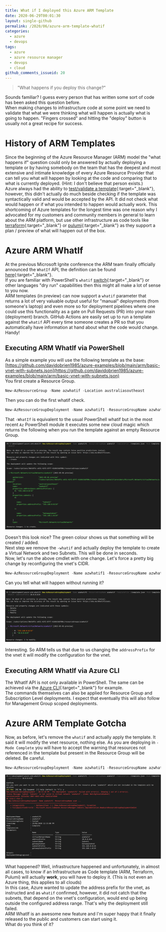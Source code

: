 ```yaml
---
title: What if I deployed this Azure ARM Template
date: 2020-06-29T00:01:30
layout: single-github
permalink: /2020/06/azure-arm-template-whatif
categories:
  - azure
  - devops
tags:
  - azure
  - azure resource manager
  - devops
  - cloud
github_comments_issueid: 20
---
```


> "What happens if you deploy this change?"

Sounds familiar? I guess every person that has written some sort of code has been asked this question before.<br>
When making changes to infrastructure code at some point we need to validate that what we were thinking what will happen is actually what is going to happen. "Fingers crossed" and hitting the "deploy" button is usually not a great recipe for success.

# History of ARM Templates

Since the beginning of the Azure Resource Manager (ARM) model the "what happens if" question could only be answered by actually deploying a template or by having somebody on the team that has the deepest and most extensive and intimate knowledge of every Azure Resource Provider that can tell you what will happen by looking at the code and comparing that to what is currently deployed. (Hint: I don't believe that person exists.)<br>
Azure always had the ability to [test/validate a template](https://docs.microsoft.com/en-us/rest/api/resources/deployments/validate){:target="_blank"}, however, this didn't actually do much beside checking if the template was syntactically valid and would be accepted by the API. It did not check what would happen or if what you intended to happen would actually work.
This shortcoming of Azure templates for the longest time was one reason why I advocated for my customers and community members in general to learn about the ARM platform, but use other infrastructure as code tools like [terraform](https://www.terraform.io/){:target="_blank"} or [pulumi](https://www.pulumi.com/){:target="_blank"} as they support a plan / preview of what will happen out of the box.

# Azure ARM WhatIf

At the previous Microsoft Ignite conference the ARM team finally officially announced the `WhatIf` API, the definition can be found [here](https://docs.microsoft.com/en-us/rest/api/resources/deployments/whatif){:target="_blank"}.<br>
If you are familiar with PowerShell's `whatif` [switch](https://techcommunity.microsoft.com/t5/itops-talk-blog/powershell-basics-don-t-fear-hitting-enter-with-whatif/ba-p/353579){:target="_blank"} or other languages "dry run" capabilities then this might all make a lot of sense to you now.<br>
ARM templates (in preview) can now support a `whatif` parameter that returns a lot of very valuable output useful for "manual" deployments (from someone's laptop) and even more so for deployment pipelines where one could use this functionality as a gate on Pull Requests (PR) into your main (deployment) branch. GitHub Actions are easily set up to run a template against the `whatif` API every time someone creates a PR so that you automatically have information at hand about what the code would change. Handy!

## Executing ARM WhatIf via PowerShell

As a simple example you will use the following template as the base: [https://github.com/davidobrien1985/azure-examples/blob/main/arm/basic-vnet-with-subnets.json](https://github.com/davidobrien1985/azure-examples/blob/main/arm/basic-vnet-with-subnets.json) <br>
You first create a Resource Group.

```powershell
New-AzResourceGroup -Name azwhatif -Location australiasoutheast
```

Then you can do the first whatif check.

```powershell
New-AzResourceGroupDeployment -Name azwhatif1 -ResourceGroupName azwhatif -TemplateFile .\template.json -Mode Complete -WhatIf
```

That `-WhatIf` is equivalent to the usual PowerShell whatif but in the most recent `Az` PowerShell module it executes some new cloud magic which returns the following when you run the template against an empty Resource Group.

[![azure powershell arm template whatif](/media/2020/06/arm-whatif-1.png)](/media/2020/06/arm-whatif-1.png)

Doesn't this look nice? The green colour shows us that something will be created / added.<br>
Next step we remove the `-whatif` and actually deploy the template to create a Virtual Network and two Subnets. This will be done in seconds.<br>
Now, let's run the above cmdlet with one change. Let's force a pretty big change by reconfiguring the vnet's CIDR.

```powershell
New-AzResourceGroupDeployment -Name azwhatif1 -ResourceGroupName azwhatif -TemplateFile .\template.json -Mode Complete -WhatIf -addressPrefix 10.0.0.0/8
```

Can you tell what will happen without running it?

[![azure powershell arm template whatif change](/media/2020/06/arm-whatif-2.png)](/media/2020/06/arm-whatif-2.png)

Interesting. So ARM tells us that due to us changing the `addressPrefix` for the vnet it will modify the configuration for the vnet.

## Executing ARM WhatIf via Azure CLI

The WhatIf API is not only available in PowerShell. The same can be achieved via the [Azure CLI](https://docs.microsoft.com/en-us/azure/azure-resource-manager/templates/template-deploy-what-if?tabs=azure-powershell#azure-cli){:target="_blank"} for example.<br>
The commands themselves can also be applied for Resource Group and Subscription Level deployments. I expect that eventually this will also follow for Management Group scoped deployments.

# Azure ARM Template Gotcha

Now, as before, let's remove the `whatif` and actually apply the template. It said it will modify the vnet resource, nothing else. As you are deploying in `-Mode Complete` you will have to accept the warning that resources not referenced in the template but present in the Resource Group will be deleted. Be careful.

```powershell
New-AzResourceGroupDeployment -Name azwhatif1 -ResourceGroupName azwhatif -TemplateFile .\template.json -Mode Complete -addressPrefix 10.0.0.0/8
```

[![azure powershell arm template error](/media/2020/06/arm-whatif-3.png)](/media/2020/06/arm-whatif-3.png)

What happened? Well, infrastructure happened and unfortunately, in almost all cases, to know if an Infrastructure as Code template (ARM, Terraform, Pulumi) will actually **work**, you will have to deploy it. (This is not even an Azure thing, this applies to all clouds)<br>
In this case, Azure wanted to update the address prefix for the vnet, as instructed and as `whatif` confirmed, however, it did not catch that the subnets, that depend on the vnet's configuration, would end up being outside the configured address range. That's why the deployment still failed.<br>
ARM WhatIf is an awesome new feature and I'm super happy that it finally released to the public and customers can start using it.<br>
What do you think of it?